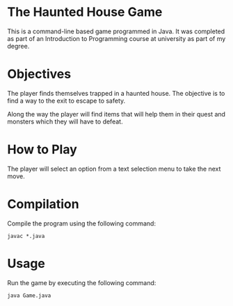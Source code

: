 # The Haunted House Game
This is a command-line based game programmed in Java. It was completed as part of an Introduction to Programming course at university as part of my degree.

# Objectives
The player finds themselves trapped in a haunted house. The objective is to find a way to the exit to escape to safety.

Along the way the player will find items that will help them in their quest and monsters which they will have to defeat.

# How to Play
The player will select an option from a text selection menu to take the next move.

# Compilation

Compile the program using the following command:

```
javac *.java
```

# Usage

Run the game by executing the following command:

```
java Game.java
```
